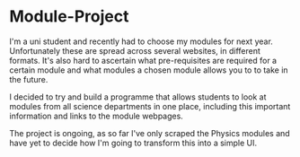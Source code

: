 # Module-Project

I'm a uni student and recently had to choose my modules for next year. Unfortunately these are spread across several websites, in different formats.
It's also hard to ascertain what pre-requisites are required for a certain module and what modules a chosen module allows you to to take in the future.

I decided to try and build a programme that allows students to look at modules from all science departments in one place, including this important information and
links to the module webpages.

The project is ongoing, as so far I've only scraped the Physics modules and have yet to decide how I'm going to transform this into a simple UI.

